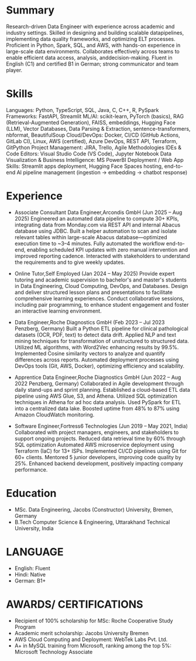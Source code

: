 # Summary
Research-driven Data Engineer with experience across academic and industry settings. Skilled in designing and building scalable datapipelines, implementing data quality frameworks, and optimizing ELT processes. Proficient in Python, Spark, SQL, and AWS, with hands-on experience in large-scale data environments. Collaborates effectively across teams to enable efficient data access, analysis, anddecision-making. Fluent in English (C1) and certified B1 in German; strong communicator and team player.

# Skills
Languages: Python, TypeScript, SQL, Java, C, C++, R, PySpark
Frameworks: FastAPI, Streamlit
ML/AI: scikit-learn, PyTorch (basics), RAG (Retrieval-Augmented Generation), FAISS, embeddings, Hugging Face (LLM), Vector Databases, Data Parsing & Extraction, sentence-transformers, nbformat, BeautifulSoup
Cloud/DevOps: Docker, CI/CD (GitHub Actions, GitLab CI), Linux, AWS (certified), Azure DevOps, REST API, Terraform, GitPython
Project Management: JIRA, Trello, Agile Methodologies
IDEs & Code Editors: Visual Studio Code (VS Code), Jupyter Notebook
Data Visualization & Business Intelligence: MS PowerBI
Deployment / Web App Skills: Streamlit apps deployment, Hugging Face Spaces hosting, end-to-end AI pipeline management (ingestion → embedding → chatbot response)

# Experience
- Associate Consultant Data Engineer,Arcondis GmbH (Jun 2025 – Aug 2025)
Engineered an automated data pipeline to compute 30+ KPIs, integrating data from Monday.com via REST API and internal Abacus database using JDBC.
Built a helper automation to scan and isolate relevant tables within large-scale Abacus database—optimized execution time to ~3–4 minutes.
Fully automated the workflow end-to-end, enabling scheduled KPI updates with zero manual intervention and improved reporting cadence.
Interacted with stakeholders to understand the requirements and to give weekly updates.

- Online Tutor,Self Employed (Jan 2024 – May 2025)
Provide expert tutoring and academic supervision to bachelor's and master's students in Data Engineering, Cloud Computing, DevOps, and Databases.
Design and deliver structured lesson plans and presentations to facilitate comprehensive learning experiences.
Conduct collaborative sessions, including pair programming, to enhance student engagement and foster an interactive learning environment.

- Data Engineer,Roche Diagnostics GmbH (Feb 2023 – Jul 2023 Penzberg, Germany)
Built a Python ETL pipeline for clinical pathological datasets (OCR, PDF, text) to detect data drift.
Applied NLP and text mining techniques for transformation of unstructured to structured data.
Utilized ML algorithms, with Word2Vec enhancing results by 99.5%.
Implemented Cosine similarity vectors to analyze and quantify differences across reports.
Automated deployment processes using DevOps tools (Git, AWS, Docker), optimizing efficiency and scalability.

- Apprentice Data Engineer,Roche Diagnostics GmbH (Jun 2022 – Aug 2022 Penzberg, Germany)
Collaborated in Agile development through daily stand-ups and sprint planning.
Established a cloud-based ETL data pipeline using AWS Glue, S3, and Athena.
Utilized SQL optimization techniques in Athena for ad hoc data analysis.
Used PySpark for ETL into a centralized data lake.
Boosted uptime from 48% to 87% using Amazon CloudWatch monitoring.

- Software Engineer,Fortress6 Technologies (Jun 2019 – May 2021, India)
Collaborated with project managers, engineers, and stakeholders to support ongoing projects.
Reduced data retrieval time by 60% through SQL optimization
Automated AWS microservice deployment using Terraform (IaC) for 13+ ISPs.
Implemented CI/CD pipelines using Git for 60+ clients.
Mentored 5 junior developers, improving code quality by 25%.
Enhanced backend development, positively impacting company performance.

# Education
- MSc. Data Engineering, Jacobs (Constructor) University, Bremen, Germany
- B.Tech Computer Science & Engineering, Uttarakhand Technical University, India

# LANGUAGE
- English: Fluent
- Hindi: Native
- German: B1+ 

# AWARDS/ CERTIFICATIONS
- Recipient of 100% scholarship for MSc: Roche Cooperative Study Program
- Academic merit scholarship: Jacobs University Bremen
- AWS Cloud Computing and Deployment: WebTek Labs Pvt. Ltd.
- A+ in MySQL training from Microsoft, ranking among the top 5%: Microsoft Technology Associate